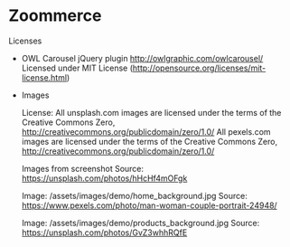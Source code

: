 # Zoommerce

Licenses

* OWL Carousel jQuery plugin
    http://owlgraphic.com/owlcarousel/
    Licensed under MIT License (http://opensource.org/licenses/mit-license.html)

* Images

    License:
        All unsplash.com images are licensed under the terms of the Creative Commons Zero, http://creativecommons.org/publicdomain/zero/1.0/
        All pexels.com images are licensed under the terms of the Creative Commons Zero, http://creativecommons.org/publicdomain/zero/1.0/

    Images from screenshot
    Source: https://unsplash.com/photos/hHcHf4mOFgk

    Image: /assets/images/demo/home_background.jpg
    Source: https://www.pexels.com/photo/man-woman-couple-portrait-24948/

    Image: /assets/images/demo/products_background.jpg
    Source: https://unsplash.com/photos/GvZ3whhRQfE
